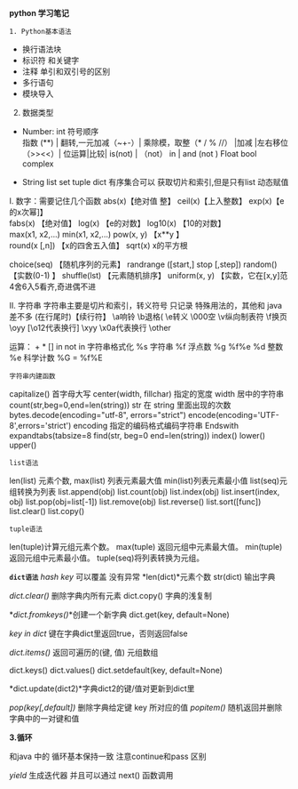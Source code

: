 **python 学习笔记**

`1.	Python基本语法`
* 换行语法块
*	标识符 和关键字
*	注释 单引和双引号的区别
*	多行语句
*	模块导入

2.	数据类型
*	Number: 
int  符号顺序  
指数 (**) | 翻转,一元加减（~+-）| 乘除模，取整（* / % //） |加减 
|左右移位（>><<）| 位运算|比较| is(not) | （not） in | and (not )
Float bool complex 

*	String  list set tuple  dict 
有序集合可以 获取切片和索引,但是只有list 动态赋值


I.	数字：需要记住几个函数
abs(x)【绝对值 整】	ceil(x)【上入整数】	exp(x)【e的x次幂]】	
fabs(x) 【绝对值】	log(x) 【e的对数】
log10(x) 【10的对数】	
max(x1, x2,...)	min(x1, x2,...)	pow(x, y) 【x**y 】	
round(x [,n]) 
【x的四舍五入值】	sqrt(x)
x的平方根		
			
			
choice(seq)
【随机序列的元素】	randrange ([start,] stop [,step])	random()【实数(0-1) 】	shuffle(lst)
【元素随机排序】
uniform(x, y)
【实数，它在[x,y]范	4舍6入5看齐,奇进偶不进		


II.	字符串
字符串主要是切片和索引，转义符号 只记录 特殊用法的，其他和 java 差不多
\(在行尾时)【续行符】	\a响铃	\b退格(	\e转义
\000空	\v纵向制表符	\f换页	\oyy [\o12代表换行]
\xyy \x0a代表换行	\other		

运算： +  *  []  in  not in
字符串格式化
%s 字符串	%f 浮点数	%g   %f%e
%d 整数	%e 科学计数	 %G = %f%E

`字符串内建函数`

capitalize() 首字母大写		center(width, fillchar) 指定的宽度 
width 居中的字符串	count(str,beg=0,end=len(string)) str 在 string 里面出现的次数
bytes.decode(encoding="utf-8", errors="strict")
encode(encoding='UTF-8',errors='strict')
encoding 指定的编码格式编码字符串	Endswith
expandtabs(tabsize=8
find(str, beg=0 end=len(string))
index() lower() upper()

`list语法`

len(list) 元素个数, max(list) 列表元素最大值 min(list)列表元素最小值 list(seq)元组转换为列表
list.append(obj)    list.count(obj) list.index(obj) list.insert(index, obj)
list.pop(obj=list[-1]) list.remove(obj) list.reverse() 	list.sort([func])
list.clear() 	list.copy()

`tuple语法`

len(tuple)计算元组元素个数。 max(tuple) 返回元组中元素最大值。
min(tuple)返回元组中元素最小值。 	tuple(seq)将列表转换为元组。

**`dict语法`**
_hash key_ 可以覆盖 没有异常
*len(dict)*元素个数   str(dict) 输出字典

_dict.clear()_ 删除字典内所有元素  dict.copy() 字典的浅复制

*_dict.fromkeys()_*创建一个新字典 dict.get(key, default=None)

_key in dict_ 键在字典dict里返回true，否则返回false 
 
_dict.items()_ 返回可遍历的(键, 值) 元组数组

dict.keys()   dict.values()  dict.setdefault(key, default=None)

*dict.update(dict2)*字典dict2的键/值对更新到dict里

_pop(key[,default])_   删除字典给定键 key 所对应的值  	_popitem()_   随机返回并删除字典中的一对键和值
 

**3.循环**

和java 中的 循环基本保持一致 注意continue和pass 区别 

_yield_ 生成迭代器 并且可以通过 next() 函数调用
